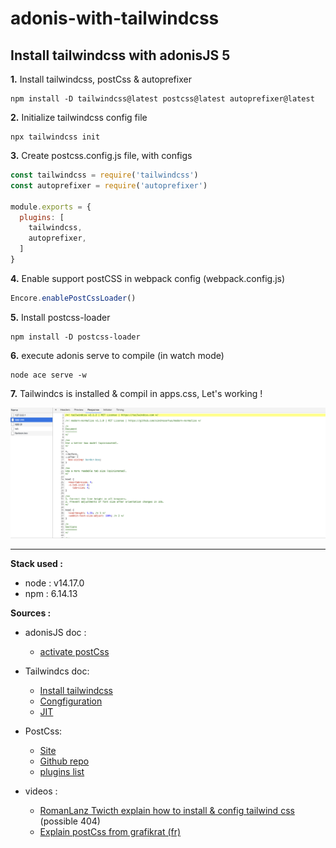 # adonis-with-tailwindcss
## Install tailwindcss with adonisJS 5

__1.__ Install tailwindcss, postCss & autoprefixer
```
npm install -D tailwindcss@latest postcss@latest autoprefixer@latest
```

__2.__ Initialize tailwindcss config file
```
npx tailwindcss init
```

__3.__ Create postcss.config.js file, with configs
```javascript
const tailwindcss = require('tailwindcss')
const autoprefixer = require('autoprefixer')

module.exports = {
  plugins: [
    tailwindcss,
    autoprefixer,
  ]
}
```

__4.__ Enable support postCSS in webpack config (webpack.config.js)
```javascript
Encore.enablePostCssLoader()
```

__5.__ Install postcss-loader 
```
npm install -D postcss-loader
```

__6.__ execute adonis serve to compile (in watch mode)
```
node ace serve -w
```


__7.__ Tailwindcs is installed & compil in apps.css, Let's working !

![app.css](docs/screenshots/screen-app.css.png)

---

__Stack used :__
- node : v14.17.0
- npm : 6.14.13

__Sources :__
- adonisJS doc : 
  - [activate postCss](https://docs.adonisjs.com/guides/assets-manager#setup-postcss)

- Tailwindcs doc:
  - [Install tailwindcss](https://tailwindcss.com/docs/installation)
  - [Congfiguration](https://tailwindcss.com/docs/configuration)
  - [JIT](https://tailwindcss.com/docs/just-in-time-mode)

- PostCss:
  - [Site](https://postcss.org/)
  - [Github repo](https://github.com/postcss/postcss)
  - [plugins list](https://www.postcss.parts/)

- videos :
  - [RomanLanz Twicth explain how to install & config tailwind css](https://www.twitch.tv/videos/1024929427) (possible 404)
  - [Explain postCss from grafikrat (fr)](https://grafikart.fr/tutoriels/postcss-663)

